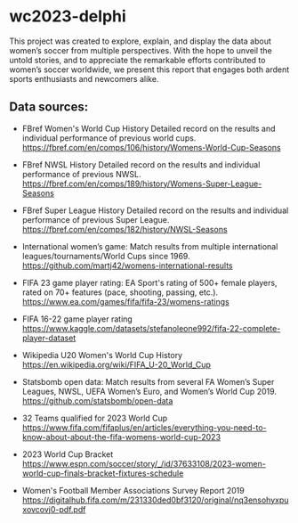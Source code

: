 # wc2023-delphi

This project was created to explore, explain, and display the data about women’s soccer from multiple perspectives. With the hope to unveil the untold stories, and to appreciate the remarkable efforts contributed to women’s soccer worldwide, we present this report that engages both ardent sports enthusiasts and newcomers alike.

Data sources:
---
- FBref Women's World Cup History
Detailed record on the results and individual performance of previous world cups. \
https://fbref.com/en/comps/106/history/Womens-World-Cup-Seasons

- FBref NWSL History
Detailed record on the results and individual performance of previous NWSL. \
https://fbref.com/en/comps/189/history/Womens-Super-League-Seasons

- FBref Super League History
Detailed record on the results and individual performance of previous Super League. \
https://fbref.com/en/comps/182/history/NWSL-Seasons

- International women’s game:
Match results from multiple international leagues/tournaments/World Cups since 1969.  \
https://github.com/martj42/womens-international-results

- FIFA 23 game player rating:
EA Sport's rating of 500+ female players, rated on 70+ features (pace, shooting, passing, etc.). \
https://www.ea.com/games/fifa/fifa-23/womens-ratings

- FIFA 16-22 game player rating \
https://www.kaggle.com/datasets/stefanoleone992/fifa-22-complete-player-dataset

- Wikipedia U20 Women's World Cup History \
https://en.wikipedia.org/wiki/FIFA_U-20_World_Cup

- Statsbomb open data:
Match results from several FA Women’s Super Leagues, NWSL, UEFA Women’s Euro, and Women’s World Cup 2019. \
https://github.com/statsbomb/open-data

- 32 Teams qualified for 2023 World Cup \
https://www.fifa.com/fifaplus/en/articles/everything-you-need-to-know-about-about-the-fifa-womens-world-cup-2023 

- 2023 World Cup Bracket \
https://www.espn.com/soccer/story/_/id/37633108/2023-women-world-cup-finals-bracket-fixtures-schedule

- Women's Football Member Associations Survey Report 2019 \
https://digitalhub.fifa.com/m/231330ded0bf3120/original/nq3ensohyxpuxovcovj0-pdf.pdf
